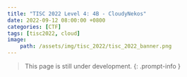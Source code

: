 ```yaml
---
title: "TISC 2022 Level 4: 4B - CloudyNekos"
date: 2022-09-12 08:00:00 +0800
categories: [CTF]
tags: [tisc2022, cloud]
image:
    path: /assets/img/tisc_2022/tisc_2022_banner.png
---
```


> This page is still under development.
{: .prompt-info }